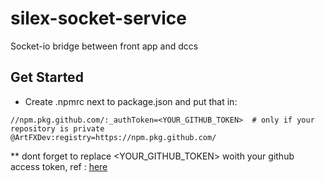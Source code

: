 # silex-socket-service

Socket-io bridge between front app and dccs 

## Get Started
- Create .npmrc next to package.json and put that in:

```
//npm.pkg.github.com/:_authToken=<YOUR_GITHUB_TOKEN>  # only if your repository is private
@ArtFXDev:registry=https://npm.pkg.github.com/
```
** dont forget to replace <YOUR_GITHUB_TOKEN> woith your github access token, ref : [here](https://docs.github.com/en/packages/working-with-a-github-packages-registry/working-with-the-npm-registry)

